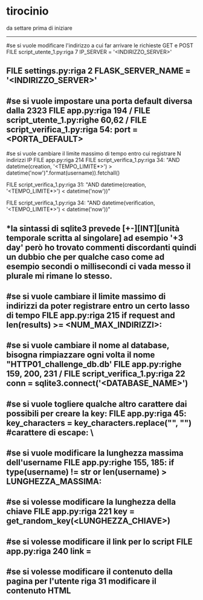 # tirocinio

da settare prima di iniziare

---------------------------------------------------------------------------------------------------------------
#se  si vuole modificare l'indirizzo a cui far arrivare le richieste GET e POST
FILE script_utente_1.py:riga 7
IP_SERVER = '<INDIRIZZO_SERVER>'

FILE settings.py:riga 2
FLASK_SERVER_NAME = '<INDIRIZZO_SERVER>'
---------------------------------------------------------------------------------------------------------------
#se si vuole impostare una porta default diversa dalla 2323
FILE app.py:riga 194 / FILE script_utente_1.py:righe 60,62 / FILE script_verifica_1.py:riga 54:
port = <PORTA_DEFAULT>
---------------------------------------------------------------------------------------------------------------
#se si vuole cambiare il limite massimo di tempo entro cui registrare N indirizzi IP
FILE app.py:riga 214  FILE script_verifica_1.py:riga 34:
"AND datetime(creation, '<TEMPO_LIMITE*>') > datetime('now')".format(username)).fetchall()

FILE script_verifica_1.py:riga 31:
"AND datetime(creation, '<TEMPO_LIMITE*>') < datetime('now'))"

FILE script_verifica_1.py:riga 34:
"AND datetime(verification, '<TEMPO_LIMITE*>') < datetime('now'))"

*la sintassi di sqlite3 prevede [+-][INT][unità temporale scritta al singolare] ad esempio '+3 day' però ho trovato commenti discordanti quindi un dubbio che per qualche 
caso come ad esempio secondi o millisecondi ci vada messo il plurale mi rimane lo stesso.
---------------------------------------------------------------------------------------------------------------
#se si vuole cambiare il limite massimo di indirizzi da poter registrare entro un certo lasso di tempo
FILE app.py:riga 215
if request and len(results) >= <NUM_MAX_INDIRIZZI>:
---------------------------------------------------------------------------------------------------------------
#se si vuole cambiare il nome al database, bisogna rimpiazzare ogni volta il nome "HTTP01_challenge_db.db'
FILE app.py:righe 159, 200, 231 / FILE script_verifica_1.py:riga 22
conn = sqlite3.connect('<DATABASE_NAME>')
---------------------------------------------------------------------------------------------------------------
#se si vuole togliere qualche altro carattere dai possibili per creare la key:
FILE app.py:riga 45:
key_characters = key_characters.replace("<CARATTERE>", "") #carattere di escape: \
---------------------------------------------------------------------------------------------------------------
#se si vuole modificare la lunghezza massima dell'username
FILE app.py:righe 155, 185: 
if type(username) != str or len(username) > LUNGHEZZA_MASSIMA:
---------------------------------------------------------------------------------------------------------------
#se si volesse modificare la lunghezza della chiave
FILE app.py:riga 221 
key = get_random_key(<LUNGHEZZA_CHIAVE>)
---------------------------------------------------------------------------------------------------------------
#se si volesse modificare il link per lo script
FILE app.py:riga 240
link = <LINK>
---------------------------------------------------------------------------------------------------------------
#se si volesse modificare il contenuto della pagina per l'utente 
riga 31
modificare il contenuto HTML
---------------------------------------------------------------------------------------------------------------


